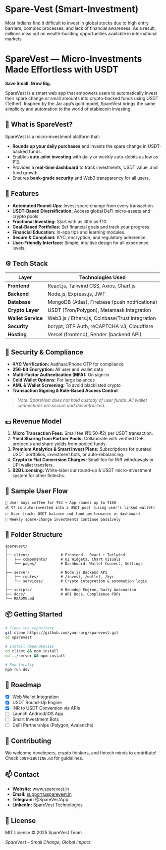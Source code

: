# Spare-Vest (Smart-Investment)
Most Indians find it difficult to invest in global stocks due to high entry barriers, complex processes, and lack of financial awareness. As a result, millions miss out on wealth-building opportunities available in international markets
#  SpareVest — Micro-Investments Made Effortless with USDT

**Save Small. Grow Big.**

SpareVest is a smart web app that empowers users to automatically invest their spare change or small amounts into crypto-backed funds using USDT (Tether). Inspired by the Jar app’s gold model, SpareVest brings the same simplicity and automation to the world of stablecoin investing.

## 🚀 What is SpareVest?

SpareVest is a micro-investment platform that:

- **Rounds up your daily purchases** and invests the spare change in USDT-backed funds.
- Enables **auto-pilot investing** with daily or weekly auto-debits as low as ₹10.
- Provides a **real-time dashboard** to track investments, USDT value, and fund growth.
- Ensures **bank-grade security** and Web3 transparency for all users.

## 🌟 Features

- **Automated Round-Ups:** Invest spare change from every transaction.
- **USDT-Based Diversification:** Access global DeFi micro-assets and crypto pools.
- **Fractional Investing:** Start with as little as ₹10.
- **Goal-Based Portfolios:** Set financial goals and track your progress.
- **Financial Education:** In-app tips and learning modules.
- **Secure & Compliant:** KYC, encryption, and regulatory adherence.
- **User-Friendly Interface:** Simple, intuitive design for all experience levels.

## ⚙️ Tech Stack

| Layer              | Technologies Used                                 |
| ------------------ | ------------------------------------------------- |
| **Frontend**       | React.js, Tailwind CSS, Axios, Chart.js           |
| **Backend**        | Node.js, Express.js, JWT                          |
| **Database**       | MongoDB (Atlas), Firebase (push notifications)    |
| **Crypto Layer**   | USDT (Tron/Polygon), Metamask Integration         |
| **Wallet Service** | Web3.js / Ethers.js, Coinbase/Trust integration   |
| **Security**       | bcrypt, OTP Auth, reCAPTCHA v3, Cloudflare        |
| **Hosting**        | Vercel (frontend), Render (backend API)           |

## 🔐 Security & Compliance

- **KYC Verification:** Aadhaar/Phone OTP for compliance
- **256-bit Encryption:** All user and wallet data
- **Multi-Factor Authentication (MFA):** On sign-in
- **Cold Wallet Options:** For large balances
- **AML & Wallet Screening:** To avoid blacklisted crypto
- **Transaction Signing & Role-Based Access Control**

> *Note: SpareVest does not hold custody of user funds. All wallet connections are secure and decentralized.*

## 💵 Revenue Model

1. **Micro Transaction Fees:** Small fee (₹0.50–₹2) per USDT transaction.
2. **Yield Sharing from Partner Pools:** Collaborate with verified DeFi protocols and share yields from pooled funds.
3. **Premium Analytics & Smart Invest Plans:** Subscriptions for curated USDT portfolios, investment bots, or auto-rebalancing.
4. **Crypto to Fiat Conversion Charges:** Small fee for INR withdrawals or UPI wallet transfers.
5. **B2B Licensing:** White-label our round-up & USDT micro-investment system for other fintechs.

## 📲 Sample User Flow

```
🛒 User buys coffee for ₹93 → App rounds up to ₹100
💰 ₹7 is auto-invested into a USDT pool (using user's linked wallet)
📈 User tracks USDT balance and fund performance in dashboard
🔁 Weekly spare-change investments continue passively
```

## 📁 Folder Structure

```
sparevest/
│
├── client/              # Frontend - React + Tailwind
│   ├── components/      # UI Widgets, Chart Visuals
│   └── pages/           # Dashboard, Wallet Connect, Settings
│
├── server/              # Node.js Backend API
│   ├── routes/          # /invest, /wallet, /kyc
│   └── services/        # Crypto integration & automation logic
│
├── scripts/             # Roundup Engine, Daily Automation
├── docs/                # API Docs, Compliance PDFs
└── README.md
```

## 📦 Getting Started

```bash
# Clone the repository
git clone https://github.com/your-org/sparevest.git
cd sparevest

# Install dependencies
cd client && npm install
cd ../server && npm install

# Run locally
npm run dev
```

## 🎯 Roadmap

- [x] Web Wallet Integration
- [x] USDT Round-Up Engine
- [x] INR to USDT Conversion via APIs
- [ ] Launch Android/iOS App
- [ ] Smart Investment Bots
- [ ] DeFi Partnerships (Polygon, Avalanche)

## 🤝 Contributing

We welcome developers, crypto thinkers, and fintech minds to contribute!  
Check `CONTRIBUTING.md` for guidelines.

## 📫 Contact

- **Website:** www.sparevest.in
- **Email:** support@sparevest.in
- **Telegram:** @SpareVestApp
- **LinkedIn:** SpareVest Technologies

## 📃 License

MIT License © 2025 SpareVest Team

*SpareVest – Small Change, Global Impact.*
